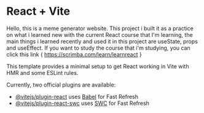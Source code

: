 # React + Vite

Hello, this is a meme generator website. This project i built it as a practice on what i learned new with the current React course that I'm learning, the main things i learned recently and used it in this project are useState, props and useEffect. If you want to study the course that i'm studying, you can click this link { https://scrimba.com/learn/learnreact }

This template provides a minimal setup to get React working in Vite with HMR and some ESLint rules.

Currently, two official plugins are available:

- [@vitejs/plugin-react](https://github.com/vitejs/vite-plugin-react/blob/main/packages/plugin-react/README.md) uses [Babel](https://babeljs.io/) for Fast Refresh
- [@vitejs/plugin-react-swc](https://github.com/vitejs/vite-plugin-react-swc) uses [SWC](https://swc.rs/) for Fast Refresh
